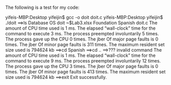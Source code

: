 The following is a test for my code:

yifeis-MBP:Desktop yifeijin$ gcc -o doit doit.c
yifeis-MBP:Desktop yifeijin$ ./doit
==>ls
Database       	OS     		doit   		~$Lab3.xlsx
Foundation     	Spanish		doit.c
The amount of CPU time used is 1 ms.
The elapsed “wall-clock” time for the command to execute 3 ms.
The process preempted involuntarily 5 times.
The process gave up the CPU 0 times.
The jber Of major page faults is 0 times.
The jber Of minor page faults is 311 times.
The maximum resident set size used is 794624 kb
==>cd Spanish
==>cd ..
==>???
invalid command
The amount of CPU time used is 1 ms.
The elapsed “wall-clock” time for the command to execute 9 ms.
The process preempted involuntarily 12 times.
The process gave up the CPU 3 times.
The jber Of major page faults is 0 times.
The jber Of minor page faults is 413 times.
The maximum resident set size used is 794624 kb
==>exit
Exit successfully.